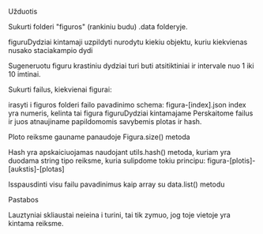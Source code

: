 Užduotis

Sukurti folderi "figuros" (rankiniu budu) .data folderyje.

figuruDydziai kintamaji uzpildyti nurodytu kiekiu objektu, kuriu kiekvienas nusako staciakampio dydi

Sugeneruotu figuru krastiniu dydziai turi buti atsitiktiniai ir intervale nuo 1 iki 10 imtinai.

Sukurti failus, kiekvienai figurai:

irasyti i figuros folderi
failo pavadinimo schema: figura-[index].json
index yra numeris, kelinta tai figura figuruDydziai kintamajame
Perskaitome failus ir juos atnaujiname papildomomis savybemis plotas ir hash.

Ploto reiksme gauname panaudoje Figura.size() metoda

Hash yra apskaiciuojamas naudojant utils.hash() metoda, kuriam yra duodama string tipo reiksme, kuria sulipdome tokiu principu: figura-[plotis]-[aukstis]-[plotas]

Isspausdinti visu failu pavadinimus kaip array su data.list() metodu

Pastabos

Lauztyniai skliaustai neieina i turini, tai tik zymuo, jog toje vietoje yra kintama reiksme.